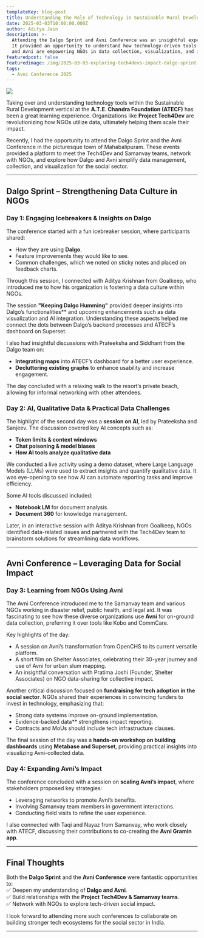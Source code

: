 ```yaml
---
templateKey: blog-post
title: Understanding the Role of Technology in Sustainable Rural Development
date: 2025-03-03T10:00:00.000Z
author: Aditya Jain
description: >-
  Attending the Dalgo Sprint and Avni Conference was an insightful experience. 
  It provided an opportunity to understand how technology-driven tools like Dalgo 
  and Avni are empowering NGOs in data collection, visualization, and impact scaling.
featuredpost: false
featuredimage: /img/2025-03-03-exploring-tech4devs-impact-dalgo-sprint-avni-conference/45.webp
tags:
  - Avni Conference 2025
---
```


<div style="width: 70%">
    <img src="/img/2025-03-03-exploring-tech4devs-impact-dalgo-sprint-avni-conference/Aditya-quote.webp">
</div>

Taking over and understanding technology tools within the Sustainable Rural Development vertical at the **A.T.E. Chandra Foundation (ATECF)** has been a great learning experience. Organizations like **Project Tech4Dev** are revolutionizing how NGOs utilize data, ultimately helping them scale their impact.

Recently, I had the opportunity to attend the Dalgo Sprint and the Avni Conference in the picturesque town of Mahabalipuram. These events provided a platform to meet the Tech4Dev and Samanvay teams, network with NGOs, and explore how Dalgo and Avni simplify data management, collection, and visualization for the social sector.

---

## **Dalgo Sprint – Strengthening Data Culture in NGOs**

### **Day 1: Engaging Icebreakers & Insights on Dalgo**
The conference started with a fun icebreaker session, where participants shared:  
- How they are using **Dalgo**.  
- Feature improvements they would like to see.  
- Common challenges, which we noted on sticky notes and placed on feedback charts.

Through this session, I connected with Aditya Krishnan from Goalkeep, who introduced me to how his organization is fostering a data culture within NGOs.

The session **"Keeping Dalgo Humming"** provided deeper insights into Dalgo’s functionalities** and upcoming enhancements such as data visualization and AI integration. Understanding these aspects helped me connect the dots between Dalgo’s backend processes and ATECF’s dashboard on Superset.

I also had insightful discussions with Prateeksha and Siddhant from the Dalgo team on:  
- **Integrating maps** into ATECF’s dashboard for a better user experience.  
- **Decluttering existing graphs** to enhance usability and increase engagement.

The day concluded with a relaxing walk to the resort’s private beach, allowing for informal networking with other attendees.

### **Day 2: AI, Qualitative Data & Practical Data Challenges**
The highlight of the second day was a **session on AI**, led by Prateeksha and Sanjeev. The discussion covered key AI concepts such as:  
- **Token limits & context windows**  
- **Chat poisoning & model biases**  
- **How AI tools analyze qualitative data**

We conducted a live activity using a demo dataset, where Large Language Models (LLMs) were used to extract insights and quantify qualitative data. It was eye-opening to see how AI can automate reporting tasks and improve efficiency.

Some AI tools discussed included:  
- **Notebook LM** for document analysis.  
- **Document 360** for knowledge management.  

Later, in an interactive session with Aditya Krishnan from Goalkeep, NGOs identified data-related issues and partnered with the Tech4Dev team to brainstorm solutions for streamlining data workflows.

---

## **Avni Conference – Leveraging Data for Social Impact**

### **Day 3: Learning from NGOs Using Avni**
The Avni Conference introduced me to the Samanvay team and various NGOs working in disaster relief, public health, and legal aid. It was fascinating to see how these diverse organizations use **Avni** for on-ground data collection, preferring it over tools like Kobo and CommCare.

Key highlights of the day:  
- A session on Avni’s transformation from OpenCHS to its current versatile platform.  
- A short film on Shelter Associates, celebrating their 30-year journey and use of Avni for urban slum mapping.  
- An insightful conversation with Pratima Joshi (Founder, Shelter Associates) on NGO data-sharing for collective impact.

Another critical discussion focused on **fundraising for tech adoption in the social sector**. NGOs shared their experiences in convincing funders to invest in technology, emphasizing that:  
- Strong data systems improve on-ground implementation.  
- Evidence-backed data** strengthens impact reporting.  
- Contracts and MoUs should include tech infrastructure clauses.

The final session of the day was a **hands-on workshop on building dashboards** using **Metabase and Superset**, providing practical insights into visualizing Avni-collected data.

### **Day 4: Expanding Avni’s Impact**
The conference concluded with a session on **scaling Avni’s impact**, where stakeholders proposed key strategies:  
- Leveraging networks to promote Avni’s benefits.  
- Involving Samanvay team members in government interactions.  
- Conducting field visits to refine the user experience.

I also connected with Taqi and Nayaz from Samanvay, who work closely with ATECF, discussing their contributions to co-creating the **Avni Gramin app**.

---

## **Final Thoughts**
Both the **Dalgo Sprint** and the **Avni Conference** were fantastic opportunities to:  
✅ Deepen my understanding of **Dalgo and Avni**.  
✅ Build relationships with the **Project Tech4Dev & Samanvay teams**.  
✅ Network with NGOs to explore tech-driven social impact.  

I look forward to attending more such conferences to collaborate on building stronger tech ecosystems for the social sector in India.

---
